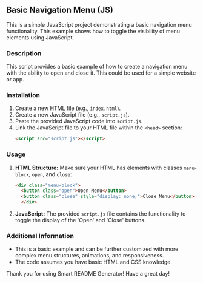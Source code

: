## Basic Navigation Menu (JS)

This is a simple JavaScript project demonstrating a basic navigation menu functionality. This example shows how to toggle the visibility of menu elements using JavaScript.

### Description

This script provides a basic example of how to create a navigation menu with the ability to open and close it. This could be used for a simple website or app.

### Installation

1.  Create a new HTML file (e.g., `index.html`).
2.  Create a new JavaScript file (e.g., `script.js`).
3.  Paste the provided JavaScript code into `script.js`.
4.  Link the JavaScript file to your HTML file within the `<head>` section:
    ```html
    <script src="script.js"></script>
    ```

### Usage

1.  **HTML Structure:** Make sure your HTML has elements with classes `menu-block`, `open`, and `close`:
    ```html
    <div class="menu-block">
      <button class="open">Open Menu</button>
      <button class="close" style="display: none;">Close Menu</button>
      </div>
    ```
2.  **JavaScript:**  The provided `script.js` file contains the functionality to toggle the display of the 'Open' and 'Close' buttons. 

### Additional Information

-   This is a basic example and can be further customized with more complex menu structures, animations, and responsiveness.
-   The code assumes you have basic HTML and CSS knowledge.

Thank you for using Smart README Generator! Have a great day! 
